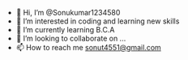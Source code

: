 - 👋 Hi, I’m @Sonukumar1234580
- 👀 I’m interested in coding and learning new skills
- 🌱 I’m currently learning B.C.A 
- 💞️ I’m looking to collaborate on ...
- 📫 How to reach me sonut4551@gmail.com

<!---
Sonukumar1234580/Sonukumar1234580 is a ✨ special ✨ repository because its `README.md` (this file) appears on your GitHub profile.
You can click the Preview link to take a look at your changes.
--->
